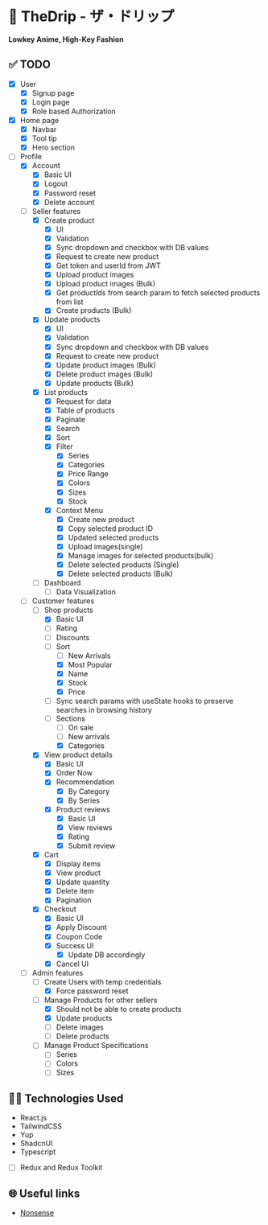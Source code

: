 # 🎩 TheDrip - ザ・ドリップ
**Lowkey Anime, High-Key Fashion**

## ✅ TODO
- [x] User
    - [x] Signup page
    - [x] Login page
    - [x] Role based Authorization
- [x] Home page
    - [x] Navbar
    - [x] Tool tip
    - [x] Hero section
- [ ] Profile
    - [x] Account
        - [x] Basic UI
        - [x] Logout
        - [x] Password reset
        - [x] Delete account
    - [ ] Seller features
        - [x] Create product
            - [x] UI
            - [x] Validation
            - [x] Sync dropdown and checkbox with DB values
            - [x] Request to create new product
            - [x] Get token and userId from JWT
            - [x] Upload product images
            - [x] Upload product images (Bulk)
            - [x] Get productIds from search param to fetch selected products from list
            - [x] Create products (Bulk)
        - [x] Update products
            - [x] UI
            - [x] Validation
            - [x] Sync dropdown and checkbox with DB values
            - [x] Request to create new product
            - [x] Update product images (Bulk)
            - [x] Delete product images (Bulk)
            - [x] Update products (Bulk)
        - [x] List products
            - [x] Request for data
            - [x] Table of products
            - [x] Paginate
            - [x] Search
            - [x] Sort
            - [x] Filter
                - [x] Series
                - [x] Categories
                - [x] Price Range
                - [x] Colors
                - [x] Sizes
                - [x] Stock
            - [x] Context Menu
                - [x] Create new product
                - [x] Copy selected product ID
                - [x] Updated selected products
                - [x] Upload images(single)
                - [x] Manage images for selected products(bulk)
                - [x] Delete selected products (Single)
                - [x] Delete selected products (Bulk)
        - [ ] Dashboard
            - [ ] Data Visualization
    - [ ] Customer features
        - [ ] Shop products
            - [x] Basic UI
            - [ ] Rating
            - [ ] Discounts
            - [ ] Sort
                - [ ] New Arrivals
                - [x] Most Popular
                - [x] Name
                - [x] Stock
                - [x] Price
            - [ ] Sync search params with useState hooks to preserve searches in browsing history
            - [ ] Sections
                - [ ] On sale
                - [ ] New arrivals
                - [x] Categories
        - [x] View product details
            - [x] Basic UI
            - [x] Order Now
            - [x] Recommendation
                - [x] By Category
                - [x] By Series
            - [x] Product reviews
                - [x] Basic UI
                - [x] View reviews
                - [x] Rating
                - [x] Submit review
        - [x] Cart
            - [x] Display items
            - [x] View product
            - [x] Update quantity
            - [x] Delete item
            - [x] Pagination
        - [x] Checkout
            - [x] Basic UI
            - [x] Apply Discount
            - [x] Coupon Code
            - [x] Success UI
                - [x] Update DB accordingly
            - [x] Cancel UI
    - [ ] Admin features
        - [ ] Create Users with temp credentials
            - [x] Force password reset
        - [ ] Manage Products for other sellers
            - [x] Should not be able to create products
            - [x] Update products
            - [ ] Delete images
            - [ ] Delete products
        - [ ] Manage Product Specifications
            - [ ] Series
            - [ ] Colors
            - [ ] Sizes

## 🧑‍💻 Technologies Used
- React.js
- TailwindCSS
- Yup
- ShadcnUI
- Typescript
- [ ] Redux and Redux Toolkit

## 🌐 Useful links
- [Nonsense](https://nonsense.jp/)

